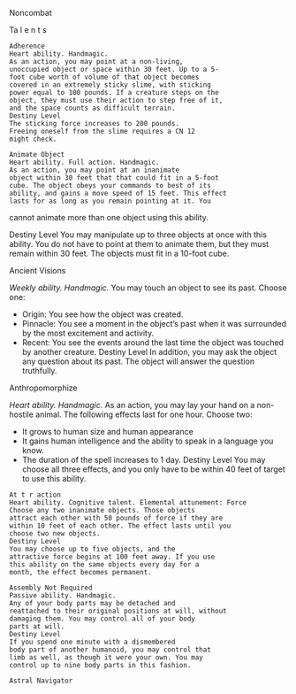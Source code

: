 Noncombat

Ta l e n t s

```
Adherence
Heart ability. Handmagic.
As an action, you may point at a non-living,
unoccupied object or space within 30 feet. Up to a 5-
foot cube worth of volume of that object becomes
covered in an extremely sticky slime, with sticking
power equal to 100 pounds. If a creature steps on the
object, they must use their action to step free of it,
and the space counts as difficult terrain.
Destiny Level
The sticking force increases to 200 pounds.
Freeing oneself from the slime requires a CN 12
might check.
```

```
Animate Object
Heart ability. Full action. Handmagic.
As an action, you may point at an inanimate
object within 30 feet that that could fit in a 5-foot
cube. The object obeys your commands to best of its
ability, and gains a move speed of 15 feet. This effect
lasts for as long as you remain pointing at it. You
```

cannot animate more than one object using this
ability.

Destiny Level
You may manipulate up to three objects at once
with this ability. You do not have to point at them to
animate them, but they must remain within 30 feet.
The objects must fit in a 10-foot cube.

Ancient Visions

_Weekly ability. Handmagic._
You may touch an object to see its past. Choose
one:

- Origin: You see how the object was created.
- Pinnacle: You see a moment in the object’s past
  when it was surrounded by the most excitement
  and activity.
- Recent: You see the events around the last time
  the object was touched by another creature.
  Destiny Level
  In addition, you may ask the object any question
  about its past. The object will answer the question
  truthfully.

Anthropomorphize

_Heart ability. Handmagic._
As an action, you may lay your hand on a non-
hostile animal. The following effects last for one
hour. Choose two:

- It grows to human size and human appearance
- It gains human intelligence and the ability to
  speak in a language you know.
- The duration of the spell increases to 1 day.
  Destiny Level
  You may choose all three effects, and you only
  have to be within 40 feet of target to use this ability.

```
At t r action
Heart ability. Cognitive talent. Elemental attunement: Force
Choose any two inanimate objects. Those objects
attract each other with 50 pounds of force if they are
within 10 feet of each other. The effect lasts until you
choose two new objects.
Destiny Level
You may choose up to five objects, and the
attractive force begins at 100 feet away. If you use
this ability on the same objects every day for a
month, the effect becomes permanent.
```

```
Assembly Not Required
Passive ability. Handmagic.
Any of your body parts may be detached and
reattached to their original positions at will, without
damaging them. You may control all of your body
parts at will.
Destiny Level
If you spend one minute with a dismembered
body part of another humanoid, you may control that
limb as well, as though it were your own. You may
control up to nine body parts in this fashion.
```

```
Astral Navigator